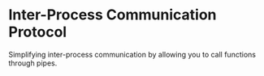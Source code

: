 # Inter-Process Communication Protocol
Simplifying inter-process communication by allowing you to call functions through pipes.
